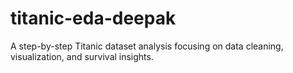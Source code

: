# titanic-eda-deepak
A step-by-step Titanic dataset analysis focusing on data cleaning, visualization, and survival insights.
